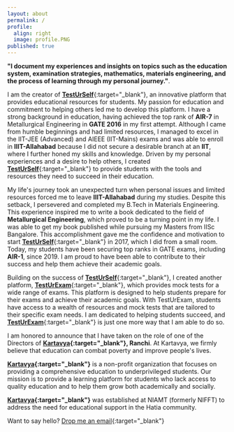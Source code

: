 ```yaml
---
layout: about
permalink: /
profile:
  align: right
  image: profile.PNG
published: true
---
```


**"I document my experiences and insights on topics such as the education system, examination strategies, mathematics, materials engineering, and the process of learning through my personal journey."**. 

I am the creator of [**TestUrSelf**](https://www.testurself.in){:target="_blank"}, an innovative platform that provides educational resources for students. My passion for education and commitment to helping others led me to develop this platform. I have a strong background in education, having achieved the top rank of **AIR-7** in Metallurgical Engineering in **GATE 2016** in my first attempt. Although I came from humble beginnings and had limited resources, I managed to excel in the IIT-JEE (Advanced) and AIEEE (IIT-Mains) exams and was able to enroll in **IIIT-Allahabad** because I did not secure a desirable branch at an **IIT**, where I further honed my skills and knowledge. Driven by my personal experiences and a desire to help others, I created [**TestUrSelf**](https://www.testurself.in){:target="_blank"} to provide students with the tools and resources they need to succeed in their education.


My life's journey took an unexpected turn when personal issues and limited resources forced me to leave **IIIT-Allahabad** during my studies. Despite this setback, I persevered and completed my B.Tech in Materials Engineering. This experience inspired me to write a book dedicated to the field of **Metallurgical Engineering**, which proved to be a turning point in my life. I was able to get my book published while pursuing my Masters from IISc Bangalore. This accomplishment gave me the confidence and motivation to start [**TestUrSelf**](https://www.testurself.in){:target="_blank"} in 2017, which I did from a small room. Today, my students have been securing top ranks in GATE exams, including **AIR-1**, since 2019. I am proud to have been able to contribute to their success and help them achieve their academic goals.

Building on the success of [**TestUrSelf**](https://www.testurself.in){:target="_blank"}, I created another platform, [**TestUrExam**](https://testurexam.in){:target="_blank"}, which provides mock tests for a wide range of exams. This platform is designed to help students prepare for their exams and achieve their academic goals. With TestUrExam, students have access to a wealth of resources and mock tests that are tailored to their specific exam needs. I am dedicated to helping students succeed, and [**TestUrExam**](https://testurexam.in){:target="_blank"} is just one more way that I am able to do so.

I am honored to announce that I have taken on the role of one of the Directors of **[Kartavya]([https://www.testurself.in](https://instagram.com/kartavya_niamt?igshid=Zjc2ZTc4Nzk=)){:target="_blank"}, Ranchi**. At Kartavya, we firmly believe that education can combat poverty and improve people's lives.

**[Kartavya]([https://www.testurself.in](https://instagram.com/kartavya_niamt?igshid=Zjc2ZTc4Nzk=)){:target="_blank"}** is a non-profit organization that focuses on providing a comprehensive education to underprivileged students. Our mission is to provide a learning platform for students who lack access to quality education and to help them grow both academically and socially.

**[Kartavya]([https://www.testurself.in](https://instagram.com/kartavya_niamt?igshid=Zjc2ZTc4Nzk=)){:target="_blank"}** was established at NIAMT (formerly NIFFT) to address the need for educational support in the Hatia community.

Want to say hello? [Drop me an email](mailto:samarjeet.xyz@gmail.com){:target="_blank"}
